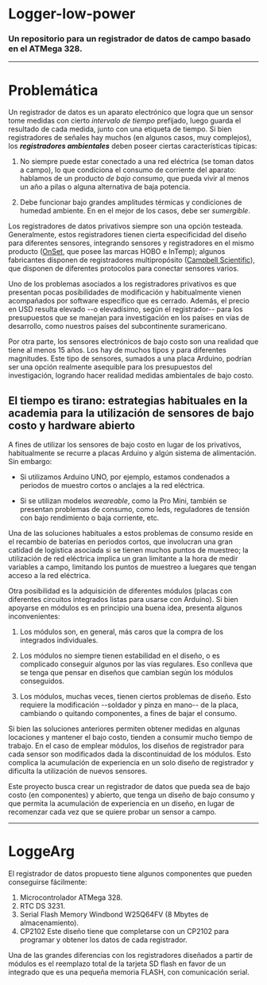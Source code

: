 # Logger-low-power
### Un repositorio para un registrador de datos de campo basado en el ATMega 328.

----------------------------------------------
# Problemática

Un registrador de datos es un aparato electrónico que logra que un sensor tome medidas con cierto *intervalo de tiempo* prefijado, luego guarda el resultado de cada medida, junto con una etiqueta de tiempo. Si bien registradores de señales hay muchos (en algunos casos, muy complejos), los ***registradores ambientales*** deben poseer ciertas características típicas:

1. No siempre puede estar conectado a una red eléctrica (se toman datos a campo), lo que condiciona el consumo de corriente del aparato: hablamos de un producto *de bajo consumo*, que pueda vivir al menos un año a pilas o alguna alternativa de baja potencia.

1. Debe funcionar bajo grandes amplitudes térmicas y condiciones de humedad ambiente. En en el mejor de los casos, debe ser *sumergible*.


Los registradores de datos privativos siempre son una opción testeada. Generalmente, estos registradores tienen cierta especificidad del diseño para diferentes sensores, integrando sensores y registradores en el mismo producto ([OnSet](https://www.onsetcomp.com/), que posee las marcas HOBO e InTemp); algunos fabricantes disponen de registradores multipropósito ([Campbell Scientific](https://www.campbellsci.com/data-loggers)), que disponen de diferentes protocolos para conectar sensores varios.

Uno de los problemas asociados a los registradores privativos es que presentan pocas posibilidades de modificación y habitualmente vienen acompañados por software específico que es cerrado. Además, el precio en USD resulta elevado --o elevadísimo, según el registrador-- para los presupuestos que se manejan para investigación en los países en vías de desarrollo, como nuestros países del subcontinente suramericano. 

Por otra parte, los sensores electrónicos de bajo costo son una realidad que tiene al menos 15 años. Los hay de muchos tipos y para diferentes magnitudes. Este tipo de sensores, sumados a una placa Arduino, podrían ser una opción realmente asequible para los presupuestos del investigación, logrando hacer realidad medidas ambientales de bajo costo. 

## El tiempo es tirano: estrategias habituales en la academia para la utilización de sensores de bajo costo y hardware abierto

A fines de utilizar los sensores de bajo costo en lugar de los privativos, habitualmente se recurre a placas Arduino y algún sistema de alimentación. Sin embargo:

 * Si utilizamos Arduino UNO, por ejemplo, estamos condenados a periodos de muestro cortos o anclajes a la red eléctrica.

 * Si se utilizan modelos *weareable*, como la Pro Mini, también se presentan problemas de consumo, como leds, reguladores de tensión con bajo rendimiento o baja corriente, etc.

Una de las soluciones habituales a estos problemas de consumo reside en el recambio de baterías en periodos cortos, que involucran una gran catidad de logística asociada si se tienen muchos puntos de muestreo; la utilización de red eléctrica implica un gran limitante a la hora de medir variables a campo, limitando los puntos de muestreo a luegares que tengan acceso a la red eléctrica. 

Otra posibilidad es la adquisición de diferentes módulos (placas con diferentes circuitos integrados listas para usarse con Arduino). Si bien apoyarse en módulos es en principio una buena idea, presenta algunos inconvenientes:


1. Los módulos son, en general, más caros que la compra de los integrados individuales.

1. Los módulos no siempre tienen estabilidad en el diseño, o es complicado conseguir algunos por las vías regulares. Eso conlleva que se tenga que pensar en diseños que cambian según los módulos conseguidos.

1. Los módulos, muchas veces, tienen ciertos problemas de diseño. Esto requiere la modificación --soldador y pinza en mano-- de la placa, cambiando o quitando componentes, a fines de bajar el consumo.

Si bien las soluciones anteriores permiten obtener medidas en algunas locaciones y mantener el bajo costo, tienden a consumir mucho tiempo de trabajo. En el caso de emplear módulos, los diseños de registrador para cada sensor son modificados dada la discontinuidad de los módulos. Esto complica la acumulación de experiencia en un solo diseño de registrador y dificulta la utilización de nuevos sensores.

Este proyecto busca crear un registrador de datos que pueda sea de bajo costo (en componentes) y abierto, que tenga un diseño de bajo consumo y que permita la acumulación de experiencia en un diseño, en lugar de recomenzar cada vez que se quiere probar un sensor a campo.


-------------------------
# LoggeArg

El registrador de datos propuesto tiene algunos componentes que pueden conseguirse fácilmente:

1. Microcontrolador ATMega 328. 
2. RTC DS 3231.
3. Serial Flash Memory Windbond W25Q64FV (8 Mbytes de almacenamiento).
4. CP2102
Este diseño tiene que completarse con un CP2102 para programar y obtener los datos de cada registrador.


Una de las grandes diferencias con los registradores diseñados a partir de módulos es el reemplazo total de la tarjeta SD flash en favor de un integrado que es una pequeña memoria FLASH, con comunicación serial.




